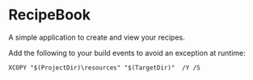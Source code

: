# RecipeBook
A simple application to create and view your recipes.

Add the following to your build events to avoid an exception at runtime:
```
XCOPY "$(ProjectDir)\resources" "$(TargetDir)"  /Y /S
```
